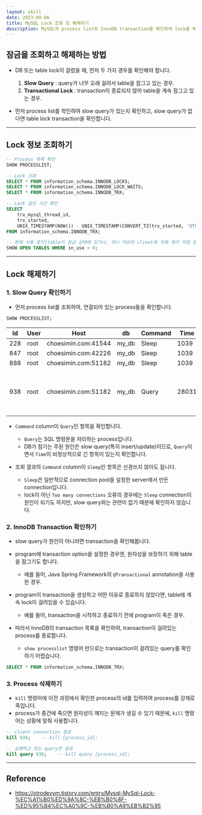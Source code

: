 ```yaml
---
layout: skill
date: 2023-09-06
title: MySQL Lock 조회 및 해제하기
description: MySQL의 process list와 InnoDB transaction을 확인하여 lock을 해제할 수 있습니다.
---
```



## 잠금을 조회하고 해제하는 방법

- DB 또는 table lock이 걸렸을 때, 먼저 두 가지 경우를 확인해야 합니다.
    1. **Slow Query** : query가 너무 오래 걸려서 table을 잠그고 있는 경우.
    2. **Transactional Lock** : transaction이 종료되지 않아 table을 계속 잠그고 있는 경우.

- 먼저 process list를 학인하여 slow query가 있는지 확인하고, slow query가 없다면 table lock transaction을 확인합니다.


---


## Lock 정보 조회하기

```sql
-- Process 목록 확인
SHOW PROCESSLIST;

-- Lock 조회
SELECT * FROM information_schema.INNODB_LOCKS;
SELECT * FROM information_schema.INNODB_LOCK_WAITS;
SELECT * FROM information_schema.INNODB_TRX;

-- Lock 걸린 시간 확인
SELECT
    trx_mysql_thread_id,
    trx_started,
    UNIX_TIMESTAMP(NOW()) - UNIX_TIMESTAMP(CONVERT_TZ(trx_started, 'UTC', 'Asia/Seoul')) AS diff
FROM information_schema.INNODB_TRX;

-- 현재 사용 중인(table이 잠금 상태에 있거나, 하나 이상의 clinet에 의해 쿼리 작업 중인) table 나열
SHOW OPEN TABLES WHERE in_use > 0;
```


---


## Lock 해제하기


### 1. Slow Query 확인하기

- 먼저 process list를 조회하여, 연결되어 있는 process들을 확인합니다.

```sql
SHOW PROCESSLIST;
```

| Id | User | Host | db | Command | Time | State | Info |
| --- | --- | --- | --- | --- | --- | --- | --- |
| 228 | root | choesimin.com:41544 | my_db | Sleep | 1039 |  | null |
| 847 | root | choesimin.com:42226 | my_db | Sleep | 1039 |  | null |
| 888 | root | choesimin.com:51182 | my_db | Sleep | 1039 |  | null |
| 938 | root | choesimin.com:51182 | my_db | Query | 28031 | starting | UPDATE my_table SET my_column = 'my_value'; |

- `Command` column이 `Query`인 항목을 확인합니다.
    - `Query`는 SQL 명령문을 처리하는 process입니다.
    - DB가 잠기는 주된 원인은 slow query(특히 insert/update)이므로, `Query`이면서 `Time`이 비정상적으로 긴 항목이 있는지 확인합니다.

- 조회 결과의 `Command` column이 `Sleep`인 항목은 신경쓰지 않아도 됩니다.
    - `Sleep`은 일반적으로 connection pool을 설정한 server에서 만든 connection입니다.
    - lock이 아닌 `Too many connections` 오류의 경우에는 `Sleep` connection이 원인이 되기도 하지만, slow query와는 관련이 없기 때문에 확인하지 않습니다.


### 2. InnoDB Transaction 확인하기

- slow query가 원인이 아니라면 transaction을 확인해봅니다.

- program에 transaction option을 설정한 경우엔, 원자성을 보장하기 위해 table을 잠그기도 합니다.
    - 예를 들어, Java Spring Framework의 `@Transactional` annotation을 사용한 경우.
- program이 transaction을 생성하고 어떤 이유로 종료하지 않았다면, table에 계속 lock이 걸려있을 수 있습니다.
    - 예를 들어, transaction을 시작하고 종료하기 전에 program이 죽은 경우.

- 따라서 InnoDB의 transaction 목록을 확인하여, transaction이 걸려있는 process를 종료합니다.
    - `show processlist` 명령어 만으로는 transaction이 걸려있는 query를 확인하기 어렵습니다.

```sql
SELECT * FROM information_schema.INNODB_TRX;
```


### 3. Process 삭제하기

- `kill` 명령어에 이전 과정에서 확인한 process의 id를 입력하여 process를 강제로 죽입니다.
- process가 중간에 죽으면 원자성이 깨지는 문제가 생길 수 있기 때문에, `kill` 명령어는 상황에 맞춰 사용합니다.

```sql
-- client connection 종료
kill 938;    -- kill [process_id];

-- 실행하고 있는 query만 종료
kill query 938;    -- kill query [process_id];
```


---


## Reference

- <https://otrodevym.tistory.com/entry/Mysql-MySql-Lock-%EC%A1%B0%ED%9A%8C-%EB%B0%8F-%ED%95%B4%EC%A0%9C-%EB%B0%A9%EB%B2%95>
